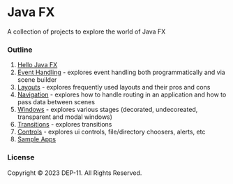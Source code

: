 # Java FX
A collection of projects to explore the world of Java FX

### Outline
1. [Hello Java FX](01-hello-javafx)
2. [Event Handling](02-event-handling) - explores event handling both programmatically and via scene builder
3. [Layouts](03-layouts) - explores frequently used layouts and their pros and cons
4. [Navigation](04-navigation) - explores how to handle routing in an application and how to pass data between scenes
6. [Windows](05-windows) - explores various stages (decorated, undecoreated, transparent and modal windows)
7. [Transitions](06-transitions) - explores transitions
8. [Controls](07-controls) - explores ui controls, file/directory choosers, alerts, etc
9. [Sample Apps](08-sample-apps)

### License
Copyright © 2023 DEP-11. All Rights Reserved.

